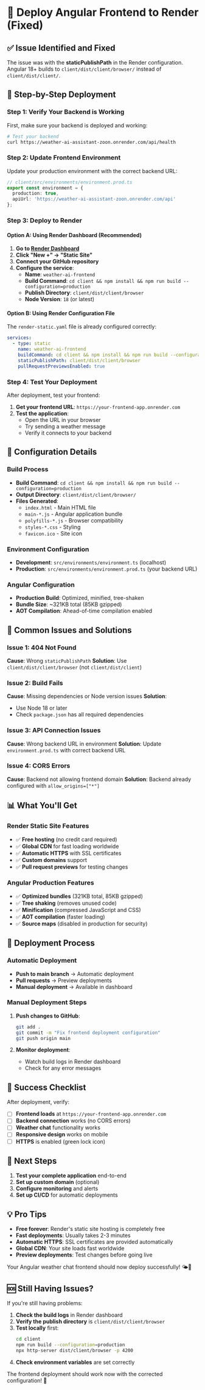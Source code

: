 # 🚀 Deploy Angular Frontend to Render (Fixed)

## ✅ Issue Identified and Fixed

The issue was with the **staticPublishPath** in the Render configuration. Angular 18+ builds to `client/dist/client/browser/` instead of `client/dist/client/`.

## 🎯 Step-by-Step Deployment

### Step 1: Verify Your Backend is Working

First, make sure your backend is deployed and working:

```bash
# Test your backend
curl https://weather-ai-assistant-zoon.onrender.com/api/health
```

### Step 2: Update Frontend Environment

Update your production environment with the correct backend URL:

```typescript
// client/src/environments/environment.prod.ts
export const environment = {
  production: true,
  apiUrl: 'https://weather-ai-assistant-zoon.onrender.com/api'
};
```

### Step 3: Deploy to Render

#### Option A: Using Render Dashboard (Recommended)

1. **Go to [Render Dashboard](https://dashboard.render.com)**
2. **Click "New +" → "Static Site"**
3. **Connect your GitHub repository**
4. **Configure the service**:
   - **Name**: `weather-ai-frontend`
   - **Build Command**: `cd client && npm install && npm run build --configuration=production`
   - **Publish Directory**: `client/dist/client/browser`
   - **Node Version**: `18` (or latest)

#### Option B: Using Render Configuration File

The `render-static.yaml` file is already configured correctly:

```yaml
services:
  - type: static
    name: weather-ai-frontend
    buildCommand: cd client && npm install && npm run build --configuration=production
    staticPublishPath: client/dist/client/browser
    pullRequestPreviewsEnabled: true
```

### Step 4: Test Your Deployment

After deployment, test your frontend:

1. **Get your frontend URL**: `https://your-frontend-app.onrender.com`
2. **Test the application**:
   - Open the URL in your browser
   - Try sending a weather message
   - Verify it connects to your backend

## 🔧 Configuration Details

### Build Process
- **Build Command**: `cd client && npm install && npm run build --configuration=production`
- **Output Directory**: `client/dist/client/browser/`
- **Files Generated**:
  - `index.html` - Main HTML file
  - `main-*.js` - Angular application bundle
  - `polyfills-*.js` - Browser compatibility
  - `styles-*.css` - Styling
  - `favicon.ico` - Site icon

### Environment Configuration
- **Development**: `src/environments/environment.ts` (localhost)
- **Production**: `src/environments/environment.prod.ts` (your backend URL)

### Angular Configuration
- **Production Build**: Optimized, minified, tree-shaken
- **Bundle Size**: ~321KB total (85KB gzipped)
- **AOT Compilation**: Ahead-of-time compilation enabled

## 🚨 Common Issues and Solutions

### Issue 1: 404 Not Found
**Cause**: Wrong `staticPublishPath`
**Solution**: Use `client/dist/client/browser` (not `client/dist/client`)

### Issue 2: Build Fails
**Cause**: Missing dependencies or Node version issues
**Solution**: 
- Use Node 18 or later
- Check `package.json` has all required dependencies

### Issue 3: API Connection Issues
**Cause**: Wrong backend URL in environment
**Solution**: Update `environment.prod.ts` with correct backend URL

### Issue 4: CORS Errors
**Cause**: Backend not allowing frontend domain
**Solution**: Backend already configured with `allow_origins=["*"]`

## 📊 What You'll Get

### Render Static Site Features
- ✅ **Free hosting** (no credit card required)
- ✅ **Global CDN** for fast loading worldwide
- ✅ **Automatic HTTPS** with SSL certificates
- ✅ **Custom domains** support
- ✅ **Pull request previews** for testing changes

### Angular Production Features
- ✅ **Optimized bundles** (321KB total, 85KB gzipped)
- ✅ **Tree shaking** (removes unused code)
- ✅ **Minification** (compressed JavaScript and CSS)
- ✅ **AOT compilation** (faster loading)
- ✅ **Source maps** (disabled in production for security)

## 🔄 Deployment Process

### Automatic Deployment
- **Push to main branch** → Automatic deployment
- **Pull requests** → Preview deployments
- **Manual deployment** → Available in dashboard

### Manual Deployment Steps
1. **Push changes to GitHub**:
   ```bash
   git add .
   git commit -m "Fix frontend deployment configuration"
   git push origin main
   ```

2. **Monitor deployment**:
   - Watch build logs in Render dashboard
   - Check for any error messages

## 🎉 Success Checklist

After deployment, verify:

- [ ] **Frontend loads** at `https://your-frontend-app.onrender.com`
- [ ] **Backend connection** works (no CORS errors)
- [ ] **Weather chat** functionality works
- [ ] **Responsive design** works on mobile
- [ ] **HTTPS** is enabled (green lock icon)

## 🔗 Next Steps

1. **Test your complete application** end-to-end
2. **Set up custom domain** (optional)
3. **Configure monitoring** and alerts
4. **Set up CI/CD** for automatic deployments

## 💡 Pro Tips

- **Free forever**: Render's static site hosting is completely free
- **Fast deployments**: Usually takes 2-3 minutes
- **Automatic HTTPS**: SSL certificates are provided automatically
- **Global CDN**: Your site loads fast worldwide
- **Preview deployments**: Test changes before going live

Your Angular weather chat frontend should now deploy successfully! 🌤️🚀

## 🆘 Still Having Issues?

If you're still having problems:

1. **Check the build logs** in Render dashboard
2. **Verify the publish directory** is `client/dist/client/browser`
3. **Test locally** first:
   ```bash
   cd client
   npm run build --configuration=production
   npx http-server dist/client/browser -p 4200
   ```
4. **Check environment variables** are set correctly

The frontend deployment should work now with the corrected configuration! 🎯
